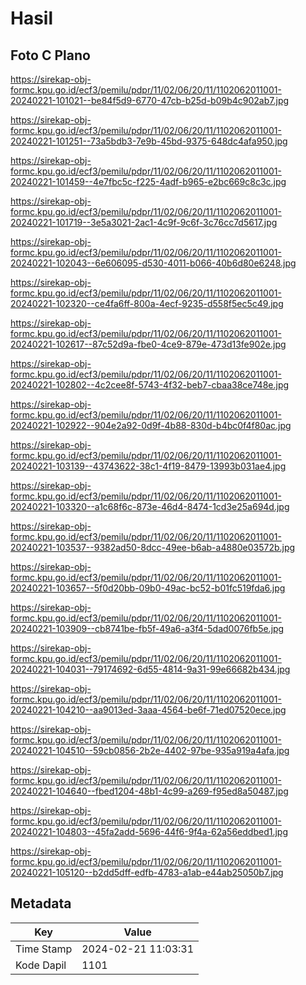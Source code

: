 # Hasil

## Foto C Plano

https://sirekap-obj-formc.kpu.go.id/ecf3/pemilu/pdpr/11/02/06/20/11/1102062011001-20240221-101021--be84f5d9-6770-47cb-b25d-b09b4c902ab7.jpg

https://sirekap-obj-formc.kpu.go.id/ecf3/pemilu/pdpr/11/02/06/20/11/1102062011001-20240221-101251--73a5bdb3-7e9b-45bd-9375-648dc4afa950.jpg

https://sirekap-obj-formc.kpu.go.id/ecf3/pemilu/pdpr/11/02/06/20/11/1102062011001-20240221-101459--4e7fbc5c-f225-4adf-b965-e2bc669c8c3c.jpg

https://sirekap-obj-formc.kpu.go.id/ecf3/pemilu/pdpr/11/02/06/20/11/1102062011001-20240221-101719--3e5a3021-2ac1-4c9f-9c6f-3c76cc7d5617.jpg

https://sirekap-obj-formc.kpu.go.id/ecf3/pemilu/pdpr/11/02/06/20/11/1102062011001-20240221-102043--6e606095-d530-4011-b066-40b6d80e6248.jpg

https://sirekap-obj-formc.kpu.go.id/ecf3/pemilu/pdpr/11/02/06/20/11/1102062011001-20240221-102320--ce4fa6ff-800a-4ecf-9235-d558f5ec5c49.jpg

https://sirekap-obj-formc.kpu.go.id/ecf3/pemilu/pdpr/11/02/06/20/11/1102062011001-20240221-102617--87c52d9a-fbe0-4ce9-879e-473d13fe902e.jpg

https://sirekap-obj-formc.kpu.go.id/ecf3/pemilu/pdpr/11/02/06/20/11/1102062011001-20240221-102802--4c2cee8f-5743-4f32-beb7-cbaa38ce748e.jpg

https://sirekap-obj-formc.kpu.go.id/ecf3/pemilu/pdpr/11/02/06/20/11/1102062011001-20240221-102922--904e2a92-0d9f-4b88-830d-b4bc0f4f80ac.jpg

https://sirekap-obj-formc.kpu.go.id/ecf3/pemilu/pdpr/11/02/06/20/11/1102062011001-20240221-103139--43743622-38c1-4f19-8479-13993b031ae4.jpg

https://sirekap-obj-formc.kpu.go.id/ecf3/pemilu/pdpr/11/02/06/20/11/1102062011001-20240221-103320--a1c68f6c-873e-46d4-8474-1cd3e25a694d.jpg

https://sirekap-obj-formc.kpu.go.id/ecf3/pemilu/pdpr/11/02/06/20/11/1102062011001-20240221-103537--9382ad50-8dcc-49ee-b6ab-a4880e03572b.jpg

https://sirekap-obj-formc.kpu.go.id/ecf3/pemilu/pdpr/11/02/06/20/11/1102062011001-20240221-103657--5f0d20bb-09b0-49ac-bc52-b01fc519fda6.jpg

https://sirekap-obj-formc.kpu.go.id/ecf3/pemilu/pdpr/11/02/06/20/11/1102062011001-20240221-103909--cb8741be-fb5f-49a6-a3f4-5dad0076fb5e.jpg

https://sirekap-obj-formc.kpu.go.id/ecf3/pemilu/pdpr/11/02/06/20/11/1102062011001-20240221-104031--79174692-6d55-4814-9a31-99e66682b434.jpg

https://sirekap-obj-formc.kpu.go.id/ecf3/pemilu/pdpr/11/02/06/20/11/1102062011001-20240221-104210--aa9013ed-3aaa-4564-be6f-71ed07520ece.jpg

https://sirekap-obj-formc.kpu.go.id/ecf3/pemilu/pdpr/11/02/06/20/11/1102062011001-20240221-104510--59cb0856-2b2e-4402-97be-935a919a4afa.jpg

https://sirekap-obj-formc.kpu.go.id/ecf3/pemilu/pdpr/11/02/06/20/11/1102062011001-20240221-104640--fbed1204-48b1-4c99-a269-f95ed8a50487.jpg

https://sirekap-obj-formc.kpu.go.id/ecf3/pemilu/pdpr/11/02/06/20/11/1102062011001-20240221-104803--45fa2add-5696-44f6-9f4a-62a56eddbed1.jpg

https://sirekap-obj-formc.kpu.go.id/ecf3/pemilu/pdpr/11/02/06/20/11/1102062011001-20240221-105120--b2dd5dff-edfb-4783-a1ab-e44ab25050b7.jpg


## Metadata

| Key        | Value               |
| ---------- | ------------------- |
| Time Stamp | 2024-02-21 11:03:31 |
| Kode Dapil | 1101                |



